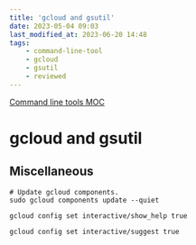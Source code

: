 ```yaml
---
title: 'gcloud and gsutil'
date: 2023-05-04 09:03
last_modified_at: 2023-06-20 14:48
tags:
    - command-line-tool
    - gcloud
    - gsutil
    - reviewed
---
```


[Command line tools MOC](Command%20line%20tools%20MOC.md)

# gcloud and gsutil

## Miscellaneous

```shell
# Update gcloud components.
sudo gcloud components update --quiet

gcloud config set interactive/show_help true

gcloud config set interactive/suggest true
```
